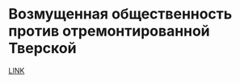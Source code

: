 # Возмущенная общественность против отремонтированной Тверской



[LINK](https://varlamov.ru/1851183.html)
